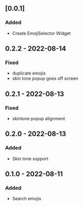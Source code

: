 ## \[0.0.1\]
### Added
- Create EmojiSelector Widget

## 0.2.2 - 2022-08-14
### Fixed
- duplicate emojis
- skin tone popup goes off screen

## 0.2.1 - 2022-08-13
### Fixed
- skintone popup alignment

## 0.2.0 - 2022-08-13
### Added
- Skin tone support

## 0.1.0 - 2022-08-11
### Added
- Search emojis